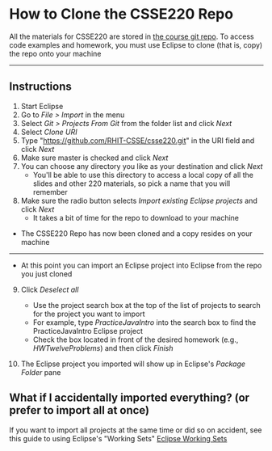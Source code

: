 # How to Clone the CSSE220 Repo

All the materials for CSSE220 are stored in [the course git
repo](https://github.com/RHIT-CSSE/csse220.git).  To access code examples and homework, you must
use Eclipse to clone (that is, copy) the repo onto your machine

***

## Instructions

1. Start Eclipse
2. Go to *File > Import* in the menu
3. Select *Git > Projects From Git* from the folder list and click *Next* 
4. Select *Clone URI*
5. Type "https://github.com/RHIT-CSSE/csse220.git" in the URI field and click *Next*
6. Make sure master is checked and click *Next*
7. You can choose any directory you like as your destination and click *Next*
   * You'll be able to use this directory to access a local copy of all the slides and other 220 materials, so pick a name that you will remember
8. Make sure the radio button selects *Import existing Eclipse projects* and click *Next*
   * It takes a bit of time for the repo to download to your machine

* The CSSE220 Repo has now been cloned and a copy resides on your machine

***

* At this point you can import an Eclipse project into Eclipse from the repo you just cloned

9. Click *Deselect all* 
   * Use the project search box at the top of the list of projects to search for the project you want to import
   * For example, type *PracticeJavaIntro* into the search box to find the PracticeJavaIntro Eclipse project
   * Check the box located in front of the desired homework (e.g., *HWTwelveProblems*) and then click *Finish*

10. The Eclipse project you imported will show up in Eclipse's *Package Folder* pane


## What if I accidentally imported everything? (or prefer to import all at once)

If you want to import all projects at the same time or did so on accident, 
see this guide to using Eclipse's "Working Sets"
[Eclipse Working Sets](eclipse_working_sets.md)


